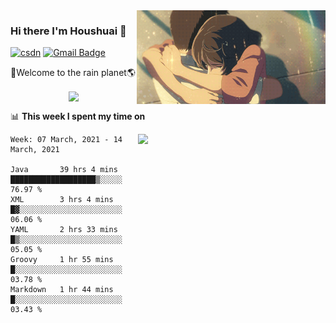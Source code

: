 <img  align='right' height="150" src="https://github.com/LikeRainDay/LikeRainDay/blob/master/pic/img_rain_1.gif?raw=true">



### Hi there I'm Houshuai :lemon:

[![csdn](https://img.shields.io/badge/-csdn-c14438?style=flat-square&logo=c&logoColor=white)](https://blog.csdn.net/qq_15807167)
[![Gmail Badge](https://img.shields.io/badge/-gmail-c14438?style=flat-square&logo=Gmail&logoColor=white&link=mailto:houshuai0816@gmail.com)](mailto:houshuai0816@gmail.com)

🚀Welcome to the rain planet🌎

<center>
<img align='center'  src="https://source.unsplash.com/random/1200x600">
</center>

📊 **This week I spent my time on**

<img align='right'   width="300" src="https://github-readme-stats.vercel.app/api?username=LikeRainDay&show_icons=true&title_color=fff&icon_color=79ff97&text_color=9f9f9f&bg_color=151515">

<!--START_SECTION:waka-->
```text
Week: 07 March, 2021 - 14 March, 2021

Java       39 hrs 4 mins   ███████████████████▒░░░░░   76.97 % 
XML        3 hrs 4 mins    █▓░░░░░░░░░░░░░░░░░░░░░░░   06.06 % 
YAML       2 hrs 33 mins   █▒░░░░░░░░░░░░░░░░░░░░░░░   05.05 % 
Groovy     1 hr 55 mins    █░░░░░░░░░░░░░░░░░░░░░░░░   03.78 % 
Markdown   1 hr 44 mins    █░░░░░░░░░░░░░░░░░░░░░░░░   03.43 % 
```
<!--END_SECTION:waka-->
